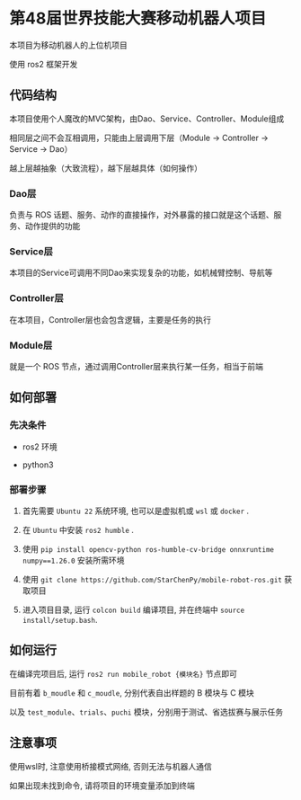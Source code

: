 # 第48届世界技能大赛移动机器人项目

本项目为移动机器人的上位机项目

使用 ros2 框架开发

## 代码结构

本项目使用个人魔改的MVC架构，由Dao、Service、Controller、Module组成

相同层之间不会互相调用，只能由上层调用下层（Module -> Controller -> Service -> Dao）

越上层越抽象（大致流程），越下层越具体（如何操作）

### Dao层

负责与 ROS 话题、服务、动作的直接操作，对外暴露的接口就是这个话题、服务、动作提供的功能

### Service层

本项目的Service可调用不同Dao来实现复杂的功能，如机械臂控制、导航等

### Controller层

在本项目，Controller层也会包含逻辑，主要是任务的执行

### Module层

就是一个 ROS 节点，通过调用Controller层来执行某一任务，相当于前端

## 如何部署

### 先决条件

- ros2 环境

- python3

### 部署步骤

1. 首先需要 `Ubuntu 22` 系统环境, 也可以是虚拟机或 `wsl` 或 `docker` .

2. 在 `Ubuntu` 中安装 `ros2 humble` .

3. 使用 `pip install opencv-python ros-humble-cv-bridge onnxruntime numpy==1.26.0` 安装所需环境

4. 使用 `git clone https://github.com/StarChenPy/mobile-robot-ros.git` 获取项目

5. 进入项目目录, 运行 `colcon build` 编译项目, 并在终端中 `source install/setup.bash`.

## 如何运行

在编译完项目后, 运行 `ros2 run mobile_robot {模块名}` 节点即可

目前有着 `b_moudle` 和 `c_moudle`, 分别代表自出样题的 B 模块与 C 模块

以及 `test_module`、`trials`、`puchi` 模块，分别用于测试、省选拔赛与展示任务

## 注意事项

使用wsl时, 注意使用桥接模式网络, 否则无法与机器人通信

如果出现未找到命令, 请将项目的环境变量添加到终端
